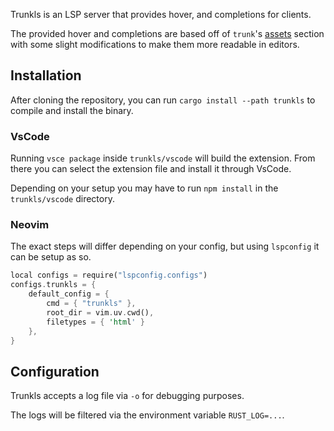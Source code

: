 Trunkls is an LSP server that provides hover, and completions for clients.

The provided hover and completions are based off of `trunk`'s [assets](https://trunkrs.dev/assets/) section with some slight modifications to make them more readable in editors.

## Installation
After cloning the repository, you can run `cargo install --path trunkls` to compile and install the binary. 

### VsCode
Running `vsce package` inside `trunkls/vscode` will build the extension. From there you can select the extension file and install it through VsCode.

Depending on your setup you may have to run `npm install` in the `trunkls/vscode` directory.

### Neovim
The exact steps will differ depending on your config, but using `lspconfig` it can be setup as so.
```rust
local configs = require("lspconfig.configs")
configs.trunkls = {
	default_config = {
		cmd = { "trunkls" },
		root_dir = vim.uv.cwd(),
		filetypes = { 'html' }
	},
}
```

## Configuration
Trunkls accepts a log file via `-o` for debugging purposes. 

The logs will be filtered via the environment variable `RUST_LOG=...`.
